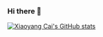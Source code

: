 ### Hi there 👋

[![Xiaoyang Cai's GitHub stats](https://github-readme-stats.vercel.app/api?username=PDA26 )](https://github.com/anuraghazra/github-readme-stats)
